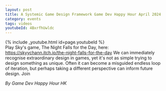 ```yaml
---
layout: post
title: A Systemic Game Design Framework Game Dev Happy Hour April 2024 Monthly
category: events
tags: videos
youtubeId: 4BxrfhUwldc
---
```


{% include _youtube.html id=page.youtubeId %}
<br />
Play Sky's game, The Night Falls for the Day, here: https://skyychann.itch.io/the-night-falls-for-the-day We can immediately recognise extraordinary design in games, yet it's not as simple trying to design something as unique. Often it can become a misguided endless loop of iteration, but perhaps taking a different perspective can inform future design. Join

_By Game Dev Happy Hour HK_